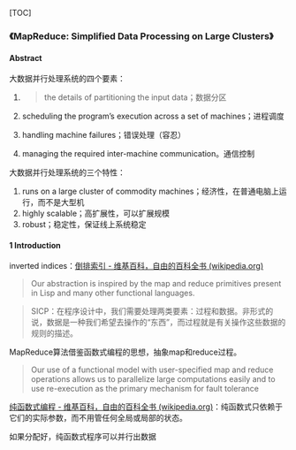 [TOC]



### 《MapReduce: Simplified Data Processing on Large Clusters》

#### Abstract

大数据并行处理系统的四个要素：

1. > the details of partitioning the input data；数据分区

2. scheduling the program’s execution across a set of machines；进程调度

3.  handling machine failures；错误处理（容忍）

4. managing the required inter-machine communication。通信控制

大数据并行处理系统的三个特性：

1. runs on a large cluster of commodity machines；经济性，在普通电脑上运行，而不是大型机
2. highly scalable；高扩展性，可以扩展规模
3. robust；稳定性，保证线上系统稳定

#### 1  Introduction

inverted indices：[倒排索引 - 维基百科，自由的百科全书 (wikipedia.org)](https://zh.m.wikipedia.org/zh-cn/倒排索引)

> Our abstraction is inspired by the map and reduce primitives present in Lisp and many other functional languages. 

> SICP：在程序设计中，我们需要处理两类要素：过程和数据。非形式的说，数据是一种我们希望去操作的“东西”，而过程就是有关操作这些数据的规则的描述。

MapReduce算法借鉴函数式编程的思想，抽象map和reduce过程。

> Our use of a functional model with user-specified map and reduce operations allows us to parallelize large computations easily and to use re-execution as the primary mechanism for fault tolerance

[纯函数式编程 - 维基百科，自由的百科全书 (wikipedia.org)](https://zh.wikipedia.org/wiki/纯函数式编程)：纯函数式只依赖于它们的实际参数，而不用管任何全局或局部的状态。

如果分配好，纯函数式程序可以并行出数据